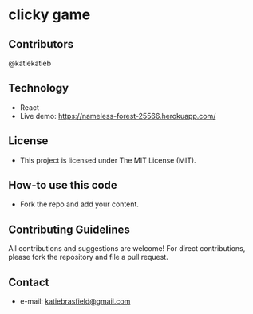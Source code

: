 # clicky game


## Contributors
@katiekatieb


## Technology
* React
* Live demo: https://nameless-forest-25566.herokuapp.com/

## License 
* This project is licensed under The MIT License (MIT).


## How-to use this code
* Fork the repo and add your content.

## Contributing Guidelines
All contributions and suggestions are welcome!
For direct contributions, please fork the repository and file a pull request. 

## Contact
* e-mail: katiebrasfield@gmail.com
